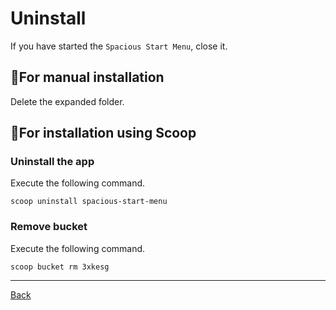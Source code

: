 # Uninstall

If you have started the `Spacious Start Menu`, close it.

## 💠For manual installation

Delete the expanded folder.


## 💠For installation using Scoop

### Uninstall the app

Execute the following command.

```
scoop uninstall spacious-start-menu
```

### Remove bucket

Execute the following command.

```
scoop bucket rm 3xkesg
```

---

[Back](index.md)
